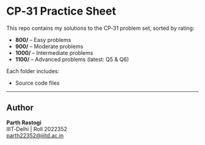 # CP‑31 Practice Sheet

This repo contains my solutions to the CP‑31 problem set, sorted by rating:

- **800/** – Easy problems  
- **900/** – Moderate problems  
- **1000/** – Intermediate problems  
- **1100/** – Advanced problems (latest: Q5 & Q6)

Each folder includes:
- Source code files

---

## Author

**Parth Rastogi**  
IIIT‑Delhi | Roll 2022352  
parth22352@iiitd.ac.in
